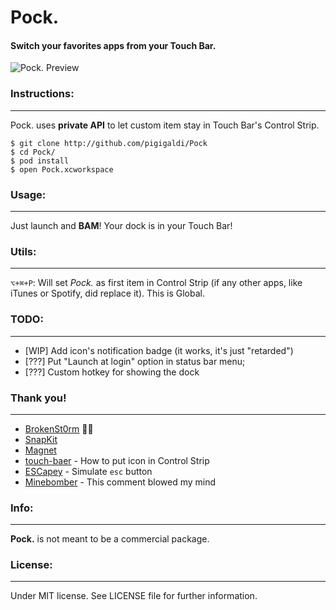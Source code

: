 # Pock. 
#### Switch your favorites apps from your Touch Bar.
![Pock. Preview](https://raw.githubusercontent.com/pigigaldi/Pock/master/Resources/pock-preview.jpg)
### Instructions:
___
Pock. uses **private API** to let custom item stay in Touch Bar's Control Strip.
```
$ git clone http://github.com/pigigaldi/Pock
$ cd Pock/
$ pod install
$ open Pock.xcworkspace
```

### Usage:
___
Just launch and **BAM**! 
Your dock is in your Touch Bar!

### Utils:
___
`⌥+⌘+P`:  Will set *Pock.* as first item in Control Strip (if any other apps, like iTunes or Spotify, did replace it). This is Global.

### TODO:
___
* [WIP] Add icon's notification badge (it works, it's just "retarded")
* [???] Put "Launch at login" option in status bar menu;
* [???] Custom hotkey for showing the dock

### Thank you!
___
* [BrokenSt0rm](https://twitter.com/BrokenSt0rm) 🙅‍♂️
* [SnapKit](https://github.com/SnapKit/SnapKit)
* [Magnet](https://github.com/Clipy/Magnet)
* [touch-baer](https://github.com/a2/touch-baer) - How to put icon in Control Strip
* [ESCapey](https://github.com/brianmichel/ESCapey) - Simulate `esc` button
* [Minebomber](https://stackoverflow.com/a/36115210) - This comment blowed my mind

### Info:
___
**Pock.** is not meant to be a commercial package.

### License:
___
Under MIT license. See LICENSE file for further information.
